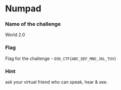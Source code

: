 # Numpad

### Name of the challenge

World 2.0

### Flag

Flag for the challenge - `﻿OSD_CTF{ABC_DEF_MNO_JKL_TUV}`

### Hint

ask your virtual friend who can speak, hear & see.
